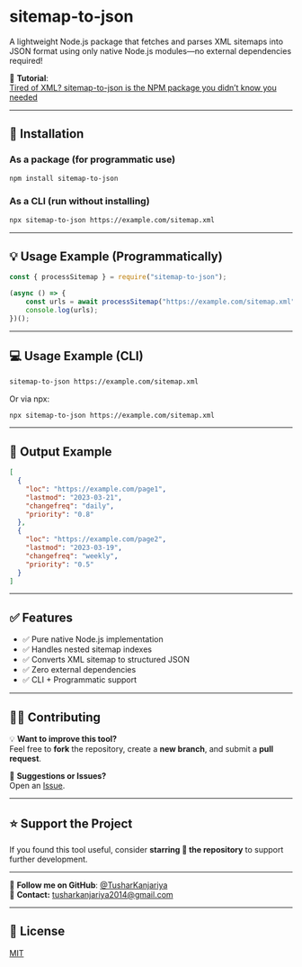 # sitemap-to-json

A lightweight Node.js package that fetches and parses XML sitemaps into JSON format using only native Node.js modules—no external dependencies required!

📝 **Tutorial**:  
[Tired of XML? sitemap-to-json is the NPM package you didn’t know you needed](https://medium.com/javascript-in-plain-english/tired-of-xml-sitemap-to-json-is-the-npm-package-you-didnt-know-you-needed-9af97122bd9f?sk=1b7a562c4f0b4d75ad297fbd30fa8faa)

---

## 🚀 Installation

### As a package (for programmatic use)

```bash
npm install sitemap-to-json
```

### As a CLI (run without installing)

```bash
npx sitemap-to-json https://example.com/sitemap.xml
```

---

## 💡 Usage Example (Programmatically)

```js
const { processSitemap } = require("sitemap-to-json");

(async () => {
    const urls = await processSitemap("https://example.com/sitemap.xml");
    console.log(urls);
})();
```

---

## 💻 Usage Example (CLI)

```bash
sitemap-to-json https://example.com/sitemap.xml
```

Or via npx:

```bash
npx sitemap-to-json https://example.com/sitemap.xml
```

---

## 📌 Output Example

```json
[
  {
    "loc": "https://example.com/page1",
    "lastmod": "2023-03-21",
    "changefreq": "daily",
    "priority": "0.8"
  },
  {
    "loc": "https://example.com/page2",
    "lastmod": "2023-03-19",
    "changefreq": "weekly",
    "priority": "0.5"
  }
]
```

---

## ✅ Features

- ✅ Pure native Node.js implementation
- ✅ Handles nested sitemap indexes
- ✅ Converts XML sitemap to structured JSON
- ✅ Zero external dependencies
- ✅ CLI + Programmatic support

---

## 👨‍💻 Contributing

💡 **Want to improve this tool?**  
Feel free to **fork** the repository, create a **new branch**, and submit a **pull request**.

💬 **Suggestions or Issues?**  
Open an [Issue](https://github.com/TusharKanjariya/sitemap-to-json/issues).

---

## ⭐ Support the Project

If you found this tool useful, consider **starring 🌟 the repository** to support further development.

---

🔗 **Follow me on GitHub**: [@TusharKanjariya](https://github.com/TusharKanjariya)  
📧 **Contact:** [tusharkanjariya2014@gmail.com](mailto:tusharkanjariya2014@gmail.com)

---

## 📄 License

[MIT](LICENSE)